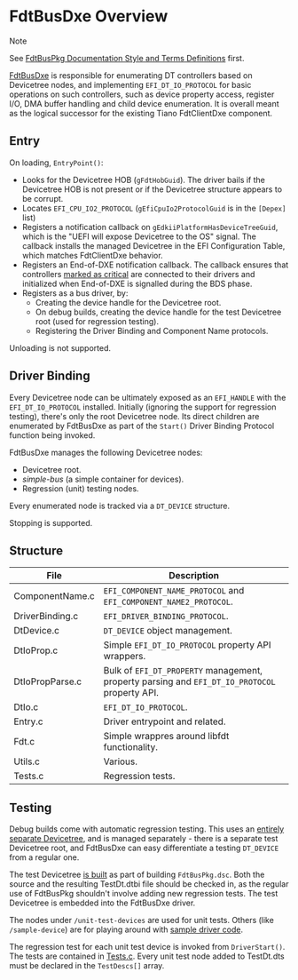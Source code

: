 # FdtBusDxe Overview

> [!NOTE]
> See [FdtBusPkg Documentation Style and Terms Definitions](StyleAndTerms.md) first.

[FdtBusDxe](../Drivers/FdtBusDxe) is responsible for enumerating
DT controllers based on Devicetree nodes, and implementing
`EFI_DT_IO_PROTOCOL` for basic operations on such controllers, such as
device property access, register I/O, DMA buffer handling and child
device enumeration. It is overall meant as the logical successor for
the existing Tiano FdtClientDxe component.

## Entry

On loading, `EntryPoint()`:

- Looks for the Devicetree HOB (`gFdtHobGuid`). The driver bails if the Devicetree HOB is not present or if the Devicetree structure appears to be corrupt.
- Locates `EFI_CPU_IO2_PROTOCOL` (`gEfiCpuIo2ProtocolGuid` is in the `[Depex]` list)
- Registers a notification callback on
`gEdkiiPlatformHasDeviceTreeGuid`, which is the "UEFI will expose
Devicetree to the OS" signal. The callback installs the managed
Devicetree in the EFI Configuration Table, which matches FdtClientDxe behavior.
- Registers an End-of-DXE notification callback. The callback ensures
that controllers [marked as critical](UefiDtBindings.md#ueficritical)
are connected to their drivers and initialized when End-of-DXE is signalled
during the BDS phase.
- Registers as a bus driver, by:
  - Creating the device handle for the Devicetree root.
  - On debug builds, creating the device handle for the test Devicetree root (used for regression testing).
  - Registering the Driver Binding and Component Name protocols.

Unloading is not supported.

## Driver Binding

Every Devicetree node can be ultimately exposed as an `EFI_HANDLE` with the
`EFI_DT_IO_PROTOCOL` installed. Initially (ignoring the support for
regression testing), there's only the root Devicetree node. Its direct
children are enumerated by FdtBusDxe as part of the `Start()` Driver
Binding Protocol function being invoked.

FdtBusDxe manages the following Devicetree nodes:

- Devicetree root.
- _simple-bus_ (a simple container for devices).
- Regression (unit) testing nodes.

Every enumerated node is tracked via a `DT_DEVICE` structure.

Stopping is supported.

## Structure

| File | Description |
| ---- | ----------- |
| ComponentName.c | `EFI_COMPONENT_NAME_PROTOCOL` and `EFI_COMPONENT_NAME2_PROTOCOL`. |
| DriverBinding.c | `EFI_DRIVER_BINDING_PROTOCOL`. |
| DtDevice.c | `DT_DEVICE` object management. |
| DtIoProp.c | Simple `EFI_DT_IO_PROTOCOL` property API wrappers. |
| DtIoPropParse.c | Bulk of `EFI_DT_PROPERTY` management, property parsing and `EFI_DT_IO_PROTOCOL` property API. |
| DtIo.c | `EFI_DT_IO_PROTOCOL`. |
| Entry.c | Driver entrypoint and related. |
| Fdt.c | Simple wrappres around libfdt functionality. |
| Utils.c | Various. |
| Tests.c | Regression tests. |

## Testing

Debug builds come with automatic regression testing. This uses an
[entirely separate Devicetree](../Drivers/FdtBusDxe/TestDt.dts), and
is managed separately - there is a separate test Devicetree root, and
FdtBusDxe can easy differentiate a testing `DT_DEVICE` from a regular
one.

The test Devicetree [is built](../Drivers/FdtBusDxe/TestDt.sh) as part
of building `FdtBusPkg.dsc`. Both the source and the resulting TestDt.dtbi
file should be checked in, as the regular use of FdtBusPkg shouldn't
involve adding new regression tests. The test Devicetree is embedded
into the FdtBusDxe driver.

The nodes under `/unit-test-devices` are used for unit tests.
Others (like `/sample-device`) are for playing around with [sample
driver code](../Drivers/SampleDeviceDxe).

The regression test for each unit test device is invoked from
`DriverStart()`. The tests are contained in
[Tests.c](../Drivers/FdtBusDxe/Tests.c). Every unit test node
added to TestDt.dts must be declared in the `TestDescs[]` array.